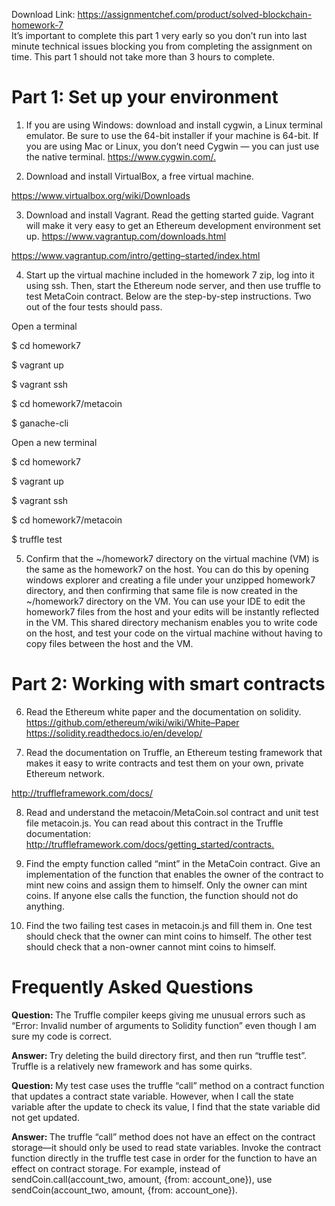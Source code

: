 Download Link: https://assignmentchef.com/product/solved-blockchain-homework-7
<br>
It’s important to complete this part 1 very early so you don’t run into last minute technical issues blocking you from completing the assignment on time. This part 1 should not take more than 3 hours to complete.




<h1>Part 1: Set up your environment</h1>

<ol>

 <li>If you are using Windows: download and install cygwin, a Linux terminal emulator. Be sure to use the 64-bit installer if your machine is 64-bit. If you are using Mac or Linux, you don’t need Cygwin — you can just use the native terminal. <a href="https://www.cygwin.com/">https://www.cygwin.com/</a><a href="https://www.cygwin.com/">.</a></li>

</ol>




<ol start="2">

 <li>Download and install VirtualBox, a free virtual machine.</li>

</ol>

<a href="https://www.virtualbox.org/wiki/Downloads">https://www.virtualbox.org/wiki/Downloads</a>




<ol start="3">

 <li>Download and install Vagrant. Read the getting started guide. Vagrant will make it very easy to get an Ethereum development environment set up. <a href="https://www.vagrantup.com/downloads.html">https://www.vagrantup.com/downloads.html</a></li>

</ol>

<a href="https://www.vagrantup.com/intro/getting-started/index.html">https://www.vagrantup.com/intro/getting</a><a href="https://www.vagrantup.com/intro/getting-started/index.html">–</a><a href="https://www.vagrantup.com/intro/getting-started/index.html">started/index.html</a>




<ol start="4">

 <li>Start up the virtual machine included in the homework 7 zip, log into it using ssh. Then, start the Ethereum node server, and then use truffle to test MetaCoin contract. Below are the step-by-step instructions. Two out of the four tests should pass.</li>

</ol>




Open a terminal

$ cd homework7

$ vagrant up

$ vagrant ssh

$ cd homework7/metacoin

$ ganache-cli




Open a new terminal

$ cd homework7

$ vagrant up

$ vagrant ssh

$ cd homework7/metacoin

$ truffle test




<ol start="5">

 <li>Confirm that the ~/homework7 directory on the virtual machine (VM) is the same as the homework7 on the host. You can do this by opening windows explorer and creating a file under your unzipped homework7 directory, and then confirming that same file is now created in the ~/homework7 directory on the VM. You can use your IDE to edit the homework7 files from the host and your edits will be instantly reflected in the VM. This shared directory mechanism enables you to write code on the host, and test your code on the virtual machine without having to copy files between the host and the VM.</li>

</ol>




<h1>Part 2: Working with smart contracts</h1>




<ol start="6">

 <li>Read the Ethereum white paper and the documentation on solidity. <a href="https://github.com/ethereum/wiki/wiki/White-Paper">https://github.com/ethereum/wiki/wiki/White</a><a href="https://github.com/ethereum/wiki/wiki/White-Paper">–</a><a href="https://github.com/ethereum/wiki/wiki/White-Paper">Paper</a> <a href="https://solidity.readthedocs.io/en/develop/">https://solidity.readthedocs.io/en/develop/</a></li>

</ol>




<ol start="7">

 <li>Read the documentation on Truffle, an Ethereum testing framework that makes it easy to write contracts and test them on your own, private Ethereum network.</li>

</ol>

<a href="http://truffleframework.com/docs/">http://truffleframework.com/docs/</a>




<ol start="8">

 <li>Read and understand the metacoin/MetaCoin.sol contract and unit test file metacoin.js. You can read about this contract in the Truffle documentation: <a href="http://truffleframework.com/docs/getting_started/contracts">http://truffleframework.com/docs/getting_started/contracts</a><a href="http://truffleframework.com/docs/getting_started/contracts">.</a></li>

</ol>




<ol start="9">

 <li>Find the empty function called “mint” in the MetaCoin contract. Give an implementation of the function that enables the owner of the contract to mint new coins and assign them to himself. Only the owner can mint coins. If anyone else calls the function, the function should not do anything.</li>

</ol>




<ol start="10">

 <li>Find the two failing test cases in metacoin.js and fill them in. One test should check that the owner can mint coins to himself. The other test should check that a non-owner cannot mint coins to himself.</li>

</ol>




<h1>Frequently Asked Questions</h1>

<strong>Question: </strong>The Truffle compiler keeps giving me unusual errors such as “Error: Invalid number of arguments to Solidity function” even though I am sure my code is correct.

<strong>Answer: </strong>Try deleting the build directory first, and then run “truffle test”. Truffle is a relatively new framework and has some quirks.




<strong>Question: </strong>My test case uses the truffle “call” method on a contract function that updates a contract state variable. However, when I call the state variable after the update to check its value, I find that the state variable did not get updated.

<strong>Answer: </strong>The truffle “call” method does not have an effect on the contract storage—it should only be used to read state variables. Invoke the contract function directly in the truffle test case in order for the function to have an effect on contract storage. For example, instead of sendCoin.call(account_two, amount, {from: account_one}), use sendCoin(account_two, amount, {from: account_one}).